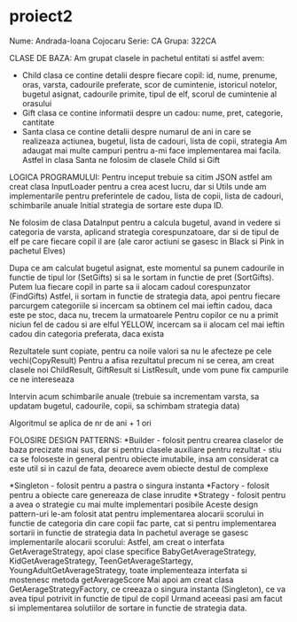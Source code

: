 # proiect2

Nume: Andrada-Ioana Cojocaru
Serie: CA
Grupa: 322CA

CLASE DE BAZA:
 Am grupat clasele in pachetul entitati si astfel avem:
- Child clasa ce contine detalii despre fiecare copil:
id, nume, prenume, oras, varsta, cadourile preferate, scor de cumintenie,
istoricul notelor, bugetul asignat, cadourile primite, tipul de elf,
scorul de cumintenie al orasului
- Gift clasa ce contine informatii despre un cadou:
nume, pret, categorie, cantitate
- Santa clasa ce contine detalii despre numarul de ani in care se realizeaza
actiunea, bugetul, lista de cadouri, lista de copii, strategia
Am adaugat mai multe campuri pentru a-mi face implementarea mai facila.
Astfel in clasa Santa ne folosim de clasele Child si Gift


LOGICA PROGRAMULUI:
Pentru inceput trebuie sa citim JSON astfel am creat clasa InputLoader pentru
a crea acest lucru, dar si Utils unde am implementarile pentru preferintele de
cadou, lista de copii, lista de cadouri, schimbarile anuale
Initial strategia de sortare este dupa ID.

Ne folosim de clasa DataInput pentru  a calcula bugetul, avand in vedere si 
categoria de varsta, aplicand strategia corespunzatoare, dar si de tipul
de elf pe care fiecare copil il are (ale caror actiuni se gasesc in Black si
Pink in pachetul Elves)

Dupa ce am calculat bugetul asignat, este momentul sa punem cadourile in
functie de tipul lor (SetGifts) si sa le sortam in functie de pret (SortGifts).
Putem lua fiecare copil in parte sa ii alocam cadoul corespunzator (FindGifts)
Astfel, ii sortam in functie de strategia data, apoi pentru fiecare parcurgem
categoriile si incercam sa obtinem cel mai ieftin cadou, daca este pe stoc,
daca nu, trecem la urmatoarele
Pentru copilor ce nu a primit niciun fel de cadou si are elful YELLOW, incercam
sa ii alocam cel mai ieftin cadou din categoria preferata, daca exista

Rezultatele sunt copiate, pentru ca noile valori sa nu le afecteze pe cele
vechi(CopyResult)
Pentru a afisa rezultatul precum ni se cerea, am creat clasele noi ChildResult,
GiftResult si ListResult, unde vom pune fix campurile ce ne intereseaza

Intervin acum schimbarile anuale (trebuie sa incrementam varsta, sa updatam
bugetul, cadourile, copii, sa schimbam strategia data)

Algoritmul se aplica de nr de ani + 1 ori 


FOLOSIRE DESIGN PATTERNS:
*Builder - folosit pentru crearea claselor de baza precizate mai sus, dar si
pentru clasele auxiliare pentru rezultat
	 - stiu ca se foloseste in general pentru obiecte imutabile, insa am
considerat ca este util si in cazul de fata, deoarece avem obiecte destul de
complexe

*Singleton - folosit pentru a pastra o singura instanta
*Factory   - folosit pentru a obiecte care genereaza de clase inrudite 
*Strategy  - folosit pentru a avea o strategie cu mai multe implementari
posibile
Aceste design pattern-uri le-am folosit atat pentru implementarea alocarii
scorului in functie de categoria din care copii fac parte, cat si pentru
implementarea sortarii in functie de strategia data
In pachetul average se gasesc implementarile alocarii scorului:
Astfel, am creat o interfata GetAverageStrategy, apoi clase specifice
BabyGetAverageStrategy, KidGetAverageStrategy, TeenGetAverageStartegy,
YoungAdultGetAverageStrategy, toate implementeaza interfata si mostenesc metoda
getAverageScore
Mai apoi am creat clasa GetAerageStrategyFactory, ce creeaza o singura instanta
(Singleton), ce va avea tipul potrivit in functie de tipul de copil
Urmand aceeasi pasi am facut si implementarea solutiilor de sortare in functie
de strategia data.

